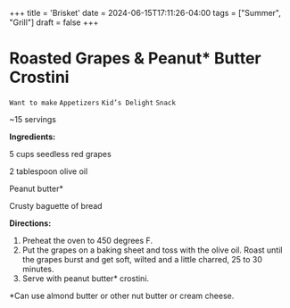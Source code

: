 +++
title = 'Brisket'
date = 2024-06-15T17:11:26-04:00
tags = ["Summer", "Grill"]
draft = false
+++
# Roasted Grapes & Peanut* Butter Crostini

`Want to make` `Appetizers` `Kid’s Delight` `Snack`

~15 servings

**Ingredients:**

5 cups seedless red grapes

2 tablespoon olive oil 

Peanut butter*

Crusty baguette of bread

**Directions:**

1. Preheat the oven to 450 degrees F.
2. Put the grapes on a baking sheet and toss with the olive oil. Roast until the grapes burst and get soft, wilted and a little charred, 25 to 30 minutes.
3. Serve with peanut butter* crostini.

*Can use almond butter or other nut butter or cream cheese.
